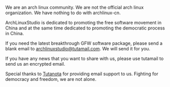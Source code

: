 We are an arch linux community. We are not the official arch linux organization. We have nothing to do with archlinux-cn.

ArchLinuxStudio is dedicated to promoting the free software movement in China and at the same time dedicated to promoting the democratic process in China.  

If you need the latest breakthrough GFW software package, please send a blank email to archlinuxstudio@tutamail.com. We will send it for you.

If you have any news that you want to share with us, please use tutamail to send us an encrypted email.

Special thanks to [Tutanota](https://tutanota.com/) for providing email support to us. Fighting for democracy and freedom, we are not alone.


